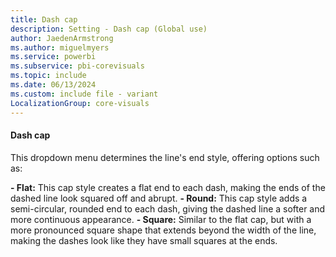```yaml
---
title: Dash cap
description: Setting - Dash cap (Global use)
author: JaedenArmstrong
ms.author: miguelmyers
ms.service: powerbi
ms.subservice: pbi-corevisuals
ms.topic: include
ms.date: 06/13/2024
ms.custom: include file - variant
LocalizationGroup: core-visuals
---
```

#### Dash cap

This dropdown menu determines the line's end style, offering options such as:

**- Flat:** This cap style creates a flat end to each dash, making the ends of the dashed line look squared off and abrupt.
**- Round:** This cap style adds a semi-circular, rounded end to each dash, giving the dashed line a softer and more continuous appearance.
**- Square:** Similar to the flat cap, but with a more pronounced square shape that extends beyond the width of the line, making the dashes look like they have small squares at the ends.
